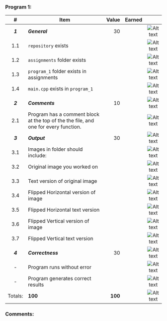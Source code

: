 ### Program 1:
|    #    | Item                                                                                |   Value | Earned |                |
|:-------:|-------------------------------------------------------------------------------------|--------:|-------:|:--------------:|
| ***1*** | ***General***                                                                       |      30 |        | ![Alt text][1] |
|   1.1   | `repository`  exists                                                                |         |        | ![Alt text][1] |
|   1.2   | `assignments` folder exists                                                         |         |        | ![Alt text][1] |
|   1.3   | `program_1` folder exists in assignments                                            |         |        | ![Alt text][1] |
|   1.4   | `main.cpp` exists in `program_1`                                                    |         |        | ![Alt text][1] |
| ***2*** | ***Comments***                                                                      |      10 |        | ![Alt text][1] |
|   2.1   | Program has a comment block at the top of the the file, and one for every function. |         |        | ![Alt text][1] |
| ***3*** | ***Output***                                                                        |      30 |        | ![Alt text][1] |
|   3.1   | Images in folder should include:                                                    |         |        | ![Alt text][1] |
|   3.2   | Original image you worked on                                                        |         |        | ![Alt text][1] |
|   3.3   | Text version of original image                                                      |         |        | ![Alt text][1] |
|   3.4   | Flipped Horizontal version of image                                                 |         |        | ![Alt text][1] |
|   3.5   | Flipped Horizontal text version                                                     |         |        | ![Alt text][1] |
|   3.6   | Flipped Vertical version of image                                                   |         |        | ![Alt text][1] |
|   3.7   | Flipped Vertical text version                                                       |         |        | ![Alt text][1] |
| ***4*** | ***Correctness***                                                                   |      30 |        | ![Alt text][1] |
|    -    | Program runs without error                                                          |         |        | ![Alt text][1] |
|    -    | Program generates correct results                                                   |         |        | ![Alt text][1] |
| Totals: | **100**                                                                             | **100** |        | ![Alt text][1] |

### Comments:
```

```

[1]: https://d3vv6lp55qjaqc.cloudfront.net/items/3E231i211n2E042B1U3K/right.png  "Correct"
[2]: https://d3vv6lp55qjaqc.cloudfront.net/items/2X473C1Q1F2x3S1E4231/wrong.gif  "Incorrect"
[3]: https://d3vv6lp55qjaqc.cloudfront.net/items/1A0d2Q1J1N1u0C3g0C1s/null.gif  "Errors"